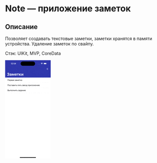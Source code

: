 # Note — приложение заметок 

## Описание
Позволяет создавать текстовые заметки, заметки хранятся в памяти устройства. 
Удаление заметок по свайпу.

Стэк: UIKit, MVP, CoreData

![Image alt](https://github.com/efimovmay/Notes/blob/main/ScreenRec.gif)
